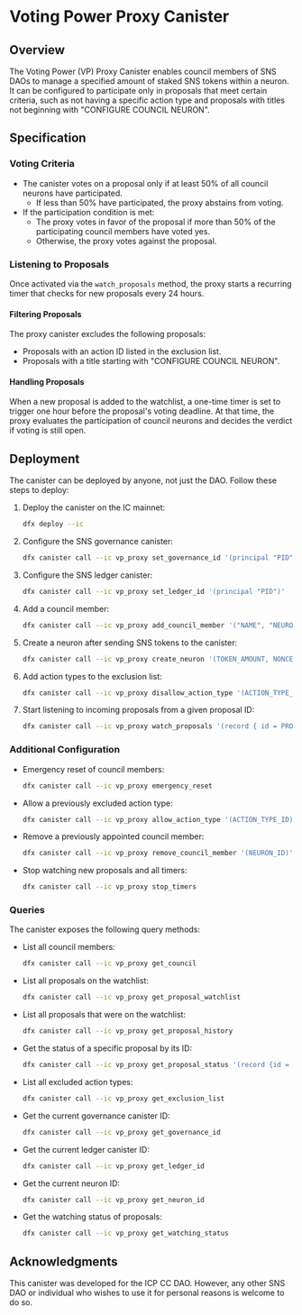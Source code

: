 # Voting Power Proxy Canister

## Overview

The Voting Power (VP) Proxy Canister enables council members of SNS DAOs to manage a specified amount of staked SNS tokens within a neuron. It can be configured to participate only in proposals that meet certain criteria, such as not having a specific action type and proposals with titles not beginning with "CONFIGURE COUNCIL NEURON".

## Specification

### Voting Criteria

- The canister votes on a proposal only if at least 50% of all council neurons have participated.
  - If less than 50% have participated, the proxy abstains from voting.
- If the participation condition is met:
  - The proxy votes in favor of the proposal if more than 50% of the participating council members have voted yes.
  - Otherwise, the proxy votes against the proposal.

### Listening to Proposals

Once activated via the `watch_proposals` method, the proxy starts a recurring timer that checks for new proposals every 24 hours.

#### Filtering Proposals

The proxy canister excludes the following proposals:

- Proposals with an action ID listed in the exclusion list.
- Proposals with a title starting with "CONFIGURE COUNCIL NEURON".

#### Handling Proposals

When a new proposal is added to the watchlist, a one-time timer is set to trigger one hour before the proposal's voting deadline. At that time, the proxy evaluates the participation of council neurons and decides the verdict if voting is still open.

## Deployment

The canister can be deployed by anyone, not just the DAO. Follow these steps to deploy:

1. Deploy the canister on the IC mainnet: 
    ```sh
    dfx deploy --ic
    ```
2. Configure the SNS governance canister: 
    ```sh
    dfx canister call --ic vp_proxy set_governance_id '(principal "PID")'
    ```
3. Configure the SNS ledger canister: 
    ```sh
    dfx canister call --ic vp_proxy set_ledger_id '(principal "PID")'
    ```
4. Add a council member: 
    ```sh
    dfx canister call --ic vp_proxy add_council_member '("NAME", "NEURON-ID")'
    ```
5. Create a neuron after sending SNS tokens to the canister: 
    ```sh
    dfx canister call --ic vp_proxy create_neuron '(TOKEN_AMOUNT, NONCE)'
    ```
6. Add action types to the exclusion list: 
    ```sh
    dfx canister call --ic vp_proxy disallow_action_type '(ACTION_TYPE_ID)'
    ```
7. Start listening to incoming proposals from a given proposal ID: 
    ```sh
    dfx canister call --ic vp_proxy watch_proposals '(record { id = PROPOSAL_ID }, FROM_PROPOSAL_ACTION, FROM_PROPOSAL_CREATION_TIMESTAMP)'
    ```

### Additional Configuration

- Emergency reset of council members: 
    ```sh
    dfx canister call --ic vp_proxy emergency_reset
    ```
- Allow a previously excluded action type: 
    ```sh
    dfx canister call --ic vp_proxy allow_action_type '(ACTION_TYPE_ID)'
    ```
- Remove a previously appointed council member: 
    ```sh
    dfx canister call --ic vp_proxy remove_council_member '(NEURON_ID)'
    ```
- Stop watching new proposals and all timers:
    ```sh
    dfx canister call --ic vp_proxy stop_timers
    ```

### Queries

The canister exposes the following query methods:

- List all council members: 
    ```sh
    dfx canister call --ic vp_proxy get_council
    ```
- List all proposals on the watchlist: 
    ```sh
    dfx canister call --ic vp_proxy get_proposal_watchlist
    ```
- List all proposals that were on the watchlist: 
    ```sh
    dfx canister call --ic vp_proxy get_proposal_history
    ```
- Get the status of a specific proposal by its ID: 
    ```sh
    dfx canister call --ic vp_proxy get_proposal_status '(record {id = PROPOSAL_ID})'
    ```
- List all excluded action types: 
    ```sh
    dfx canister call --ic vp_proxy get_exclusion_list
    ```
- Get the current governance canister ID:
    ```sh
    dfx canister call --ic vp_proxy get_governance_id
    ```
- Get the current ledger canister ID:
    ```sh
    dfx canister call --ic vp_proxy get_ledger_id
    ```
- Get the current neuron ID:
    ```sh
    dfx canister call --ic vp_proxy get_neuron_id
    ```
- Get the watching status of proposals:
    ```sh
    dfx canister call --ic vp_proxy get_watching_status
    ```

## Acknowledgments

This canister was developed for the ICP CC DAO. However, any other SNS DAO or individual who wishes to use it for personal reasons is welcome to do so.